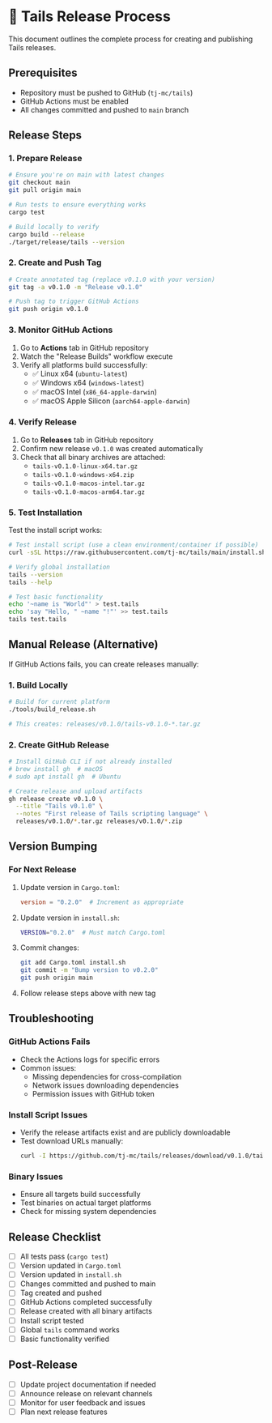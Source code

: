 # 🚀 Tails Release Process

This document outlines the complete process for creating and publishing Tails releases.

## Prerequisites

- Repository must be pushed to GitHub (`tj-mc/tails`)
- GitHub Actions must be enabled
- All changes committed and pushed to `main` branch

## Release Steps

### 1. Prepare Release

```bash
# Ensure you're on main with latest changes
git checkout main
git pull origin main

# Run tests to ensure everything works
cargo test

# Build locally to verify
cargo build --release
./target/release/tails --version
```

### 2. Create and Push Tag

```bash
# Create annotated tag (replace v0.1.0 with your version)
git tag -a v0.1.0 -m "Release v0.1.0"

# Push tag to trigger GitHub Actions
git push origin v0.1.0
```

### 3. Monitor GitHub Actions

1. Go to **Actions** tab in GitHub repository
2. Watch the "Release Builds" workflow execute
3. Verify all platforms build successfully:
   - ✅ Linux x64 (`ubuntu-latest`)
   - ✅ Windows x64 (`windows-latest`)
   - ✅ macOS Intel (`x86_64-apple-darwin`)
   - ✅ macOS Apple Silicon (`aarch64-apple-darwin`)

### 4. Verify Release

1. Go to **Releases** tab in GitHub repository
2. Confirm new release `v0.1.0` was created automatically
3. Check that all binary archives are attached:
   - `tails-v0.1.0-linux-x64.tar.gz`
   - `tails-v0.1.0-windows-x64.zip`
   - `tails-v0.1.0-macos-intel.tar.gz`
   - `tails-v0.1.0-macos-arm64.tar.gz`

### 5. Test Installation

Test the install script works:

```bash
# Test install script (use a clean environment/container if possible)
curl -sSL https://raw.githubusercontent.com/tj-mc/tails/main/install.sh | bash

# Verify global installation
tails --version
tails --help

# Test basic functionality
echo '~name is "World"' > test.tails
echo 'say "Hello, " ~name "!"' >> test.tails
tails test.tails
```

## Manual Release (Alternative)

If GitHub Actions fails, you can create releases manually:

### 1. Build Locally

```bash
# Build for current platform
./tools/build_release.sh

# This creates: releases/v0.1.0/tails-v0.1.0-*.tar.gz
```

### 2. Create GitHub Release

```bash
# Install GitHub CLI if not already installed
# brew install gh  # macOS
# sudo apt install gh  # Ubuntu

# Create release and upload artifacts
gh release create v0.1.0 \
  --title "Tails v0.1.0" \
  --notes "First release of Tails scripting language" \
  releases/v0.1.0/*.tar.gz releases/v0.1.0/*.zip
```

## Version Bumping

### For Next Release

1. Update version in `Cargo.toml`:
   ```toml
   version = "0.2.0"  # Increment as appropriate
   ```

2. Update version in `install.sh`:
   ```bash
   VERSION="0.2.0"  # Must match Cargo.toml
   ```

3. Commit changes:
   ```bash
   git add Cargo.toml install.sh
   git commit -m "Bump version to v0.2.0"
   git push origin main
   ```

4. Follow release steps above with new tag

## Troubleshooting

### GitHub Actions Fails

- Check the Actions logs for specific errors
- Common issues:
  - Missing dependencies for cross-compilation
  - Network issues downloading dependencies
  - Permission issues with GitHub token

### Install Script Issues

- Verify the release artifacts exist and are publicly downloadable
- Test download URLs manually:
  ```bash
  curl -I https://github.com/tj-mc/tails/releases/download/v0.1.0/tails-v0.1.0-linux-x64.tar.gz
  ```

### Binary Issues

- Ensure all targets build successfully
- Test binaries on actual target platforms
- Check for missing system dependencies

## Release Checklist

- [ ] All tests pass (`cargo test`)
- [ ] Version updated in `Cargo.toml`
- [ ] Version updated in `install.sh`
- [ ] Changes committed and pushed to main
- [ ] Tag created and pushed
- [ ] GitHub Actions completed successfully
- [ ] Release created with all binary artifacts
- [ ] Install script tested
- [ ] Global `tails` command works
- [ ] Basic functionality verified

## Post-Release

- [ ] Update project documentation if needed
- [ ] Announce release on relevant channels
- [ ] Monitor for user feedback and issues
- [ ] Plan next release features